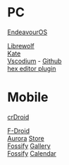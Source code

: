 # PC

[EndeavourOS](https://endeavouros.com/)

[Librewolf](https://librewolf.net/) <br />
[Kate](https://apps.kde.org/kate/) <br />
[Vscodium](https://vscodium.com/) - [Github](https://github.com/VSCodium/vscodium) <br />
[hex editor plugin](https://github.com/microsoft/vscode-hexeditor) <br />

# Mobile

[crDroid](https://crdroid.net/) <br />

[F-Droid](https://f-droid.org/) <br />
[Aurora](https://f-droid.org/en/packages/com.aurora.store/) [Store](https://aurorastore.org/) <br />
[Fossify](https://f-droid.org/en/packages/org.fossify.gallery/) [Gallery](https://github.com/FossifyOrg/Gallery) <br />
[Fossify](https://f-droid.org/en/packages/org.fossify.calendar/) [Calendar](https://github.com/FossifyOrg/Calendar) <br />

